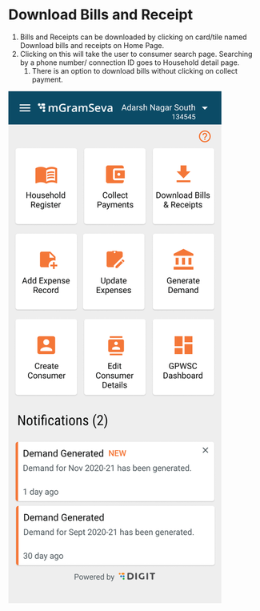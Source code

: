 # Download Bills and Receipt

1. Bills and Receipts can be downloaded by clicking on card/tile named Download bills and receipts on Home Page.
2. Clicking on this will take the user to consumer search page. Searching by a phone number/ connection ID goes to Household detail page.
   1. There is an option to download bills without clicking on collect payment.

![](../../../.gitbook/assets/image%20%2831%29.png)

